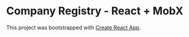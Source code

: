 # Company Registry - React + MobX
This project was bootstrapped with [Create React App](https://github.com/facebookincubator/create-react-app).
